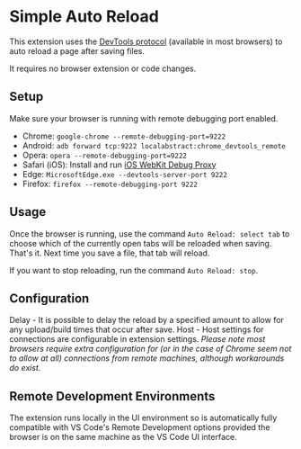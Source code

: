 Simple Auto Reload
==================

This extension uses the [DevTools protocol](https://github.com/cyrus-and/chrome-remote-interface/) (available in most browsers) to auto reload a page after saving files.

It requires no browser extension or code changes.


Setup
-----

Make sure your browser is running with remote debugging port enabled.

* Chrome: `google-chrome --remote-debugging-port=9222`
* Android: `adb forward tcp:9222 localabstract:chrome_devtools_remote`
* Opera: `opera --remote-debugging-port=9222`
* Safari (iOS): Install and run [iOS WebKit Debug Proxy](https://github.com/google/ios-webkit-debug-proxy)
* Edge: `MicrosoftEdge.exe --devtools-server-port 9222`
* Firefox: `firefox --remote-debugging-port 9222`


Usage
-----

Once the browser is running, use the command `Auto Reload: select tab` to choose
which of the currently open tabs will be reloaded when saving. That's it. Next
time you save a file, that tab will reload.

If you want to stop reloading, run the command `Auto Reload: stop`.


Configuration
-----
Delay - It is possible to delay the reload by a specified amount to allow for any upload/build times that occur after save.
Host - Host settings for connections are configurable in extension settings. *Please note most browsers require extra configuration for (or in the case of Chrome seem not to allow at all) connections from remote machines, although workarounds do exist.*

Remote Development Environments
-----
The extension runs locally in the UI environment so is automatically fully compatible with VS Code's Remote Development options provided the browser is on the same machine as the VS Code UI interface.